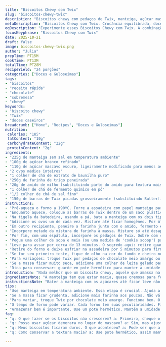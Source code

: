 ```yaml
---
title: "Biscoitos Chewy com Twix"
slug: "biscoitos-chewy-twix"
description: "Biscoitos chewy com pedaços de Twix, manteiga, açúcar mascavo escuro e farinha peneirada com amido de milho. Massa firme, textura macia e com crocância doce dos chocolates. Receita adaptada de um clássico com mudanças para equilíbrio maior entre doce e massa. Tempo total aproximado de 25 minutos para preparo e cozimento, rende cerca de 24 unidades."
metaDescription: "Biscoitos Chewy com Twix. Crocância equilibrada, doce na medida e textura macia. Perfeitos para quem ama biscoitos caseiros."
ogDescription: "Experimente esses Biscoitos Chewy com Twix. A combinação ideal de textura e sabor. Aprenda a fazer essa receita deliciosa."
focusKeyphrase: "Biscoitos Chewy com Twix"
date: 2025-10-21
draft: false
image: biscoitos-chewy-twix.png
author: "Julia"
prepTime: PT15M
cookTime: PT13M
totalTime: PT28M
recipeYield: "24 porções"
categories: ["Doces e Guloseimas"]
tags:
- "biscoitos"
- "receita rápida"
- "chocolate"
- "sobremesa"
- "chewy"
keywords:
- "biscoito chewy"
- "Twix"
- "doces caseiros"
breadcrumb: ["Home", "Recipes", "Doces e Guloseimas"]
nutrition: 
 calories: "185"
 fatContent: "10g"
 carbohydrateContent: "22g"
 proteinContent: "2g"
ingredients:
- "225g de manteiga sem sal em temperatura ambiente"
- "100g de açúcar branco refinado"
- "110g de açúcar mascavo escuro, ligeiramente modificado para menos açúcar"
- "2 ovos médios inteiros"
- "1 colher de chá de extrato de baunilha puro"
- "250g de farinha de trigo peneirada"
- "20g de amido de milho (substituindo parte do amido para textura mais leve)"
- "1 colher de chá de fermento químico em pó"
- "1/2 colher de chá de sal fino"
- "150g de barras de Twix picadas grosseiramente (substituindo Butterfinger)"
instructions:
- "Pré-aqueça o forno a 190ºC. Forre a assadeira com papel manteiga para evitar grudão — o doce gruda feito ferro quente em panela não untada."
- "Enquanto aquece, coloque as barras de Twix dentro de um saco plástico resistente com fecho hermético. Use um martelo de cozinha para quebrar em pedaços grosseiros, garantindo pedaços grandes o suficiente para encontrarem os dentes, sem virar pó."
- "Na tigela da batedeira, usando a pá, bata a manteiga com os dois tipos de açúcar até formar um creme claro e fofo — isso leva uns 3 a 5 minutos, sinal que estruturou a gordura e açúcares se incorporaram."
- "Adicione os ovos um de cada vez. Misture até ficar homogêneo. Por último, coloque a baunilha para dar aquele perfume que lembra cozinhar na casa da avó."
- "Em outro recipiente, peneire a farinha junto com o amido, fermento e o sal. Esta peneirada é importante. Dá leveza, evita que a massa fique dura depois."
- "Incorpore metade da mistura de farinha à massa. Misture só até desaparecer a farinha, depois adicione o restante. A massa vai virar rígida, não se assuste. Era isso mesmo."
- "Por fim, com uma espátula, incorpore os pedaços de Twix. Dobre com cuidado para que o doce esteja distribuído mas a massa não perca forma."
- "Pegue uma colher de sopa e meia (ou uma medida de 'cookie scoop') para formar bolinhas. Coloque na assadeira deixando espaço de pelo menos 5cm entre elas, senão grudam durante o cozimento."
- "Leve para assar por cerca de 13 minutos. O segredo aqui: retire quando as bordas estiverem firmes e levemente douradas, mas o centro ainda parece mole e brilhante — um aspecto importante para obter aquela textura chewy após resfriar."
- "Retire do forno e deixe esfriar na assadeira por 5 minutos para firmar antes de transferir para uma grade. Assim evita que quebrem ou grudem na superfície."
- "Se for seu primeiro teste, fique de olho na cor do fundo e cheiro no ar — aroma de manteiga quente com toque caramelo é o sinal."
- "Para variações: troque Twix por pedaços de chocolate meio amargo ou até castanhas picadas. Amido de milho pode ser substituído por farinha de arroz para um toque diferente, mas ajuste o tempo de forno para mais minutos."
- "Se a massa ficar muito seca, adicione uma colher de leite gelado para dar maleabilidade. Já se ficar grudenta demais, jogue um pouco mais de farinha."
- "Dica para conservar: guarde em pote hermético para manter a umidade por até 5 dias, ou congele porções para assar depois, raspando 1 ou 2 minutos no forno quente."
introduction: "Nada melhor que um biscoito chewy, aquele que amassa na boca, mas sem deixar gordura para todo lado. Meu toque em barra de Twix traz crocância equilibrada e doce na medida certa; nada melado demais, nada seco. Com açúcar mascavo escuro e uma pitada de amido, criei a combinação para mim que finalmente bateu: massa texturizada, doce no ponto, com bordas firmes e centro macio. O segredo? Não passar do ponto e entender cada passo, do creme de manteiga ao momento em que o biscoito parece mole no forno — isso indica que menos é mais no cozimento. O papel manteiga é seu melhor amigo aqui; evita que aquele caramelo grude para sempre na assadeira. Desde a primeira fornada, percebi que amassar barras de chocolate é tira-cheiro e vira crocante na boca, diferente de usar chocolate picado tradicional."
ingredientsNote: "A manteiga tem que estar macia, quase cremosa para formar aquele creme com açúcar que ajuda a absorver o ar e dar leveza. Misturar açúcares branco e mascavo confere mais sabor e caramelização, mas fica atento para não passar do ponto. Para deixar o biscoito chewy e não duro como pedra, coloco amido de milho junto da farinha — isso retira um pouco do glúten, ajuda na maciez sem desmanchar. Usei Twix, que mistura chocolate, biscoito e caramelo, uma combinação que dá sabor único. Se precisar trocar, barras com crocante ou nozes quebradas funcionam bem. Farinha sem peneirar vira soneca dura; não pule essa etapa. Ovo ajuda a dar liga e umidade, mas cuidado para não deixar a massa líquida demais, por isso bato com cuidado e adiciono aos poucos. Paciência no preparo garante a textura e o ponto certo."
instructionsNote: "Bater a manteiga com os açúcares até ficar leve não é frescura — é a base para biscoitos aerados e macios; pule esse passo e leva duro na testa. Ao adicionar ovos, mexa devagar para não desandar. Integrar farinha na massa seca é crucial para não ativar glúten demais — ele endurece a massa. Misture só o necessário para incorporar, depois o doce picado entra por último, com delicadeza. Assadeira já com papel manteiga evita mancha pegajosa, confie. O tempo de forno varia, fique de olho na cor nas bordas e como a massa central ainda está brilhante; pra mim, é o corte para parar. Mexendo o centro, percebe que não está firme nem coagulando; é exatamente assim que os biscoitos ficam chewy. Esfrie na assadeira antes de tirar — quente demais e quebram, resfriando ganham estrutura sem endurecer. Guardar hermético preserva maciez e sabor, mas descongele na temperatura ambiente para reativar aroma e textura."
tips:
- "Use manteiga em temperatura ambiente. Essa etapa é crucial. Ajuda a aerar a mistura. Não pule essa fase, senão fica duro e pesado. Misturar bem os açúcares ajuda."
- "Se a massa ficar grudenta, adicione mais farinha aos poucos. Não vá de uma vez. Misture levemente para não ativar glúten. A textura é tudo aqui; você quer chewy, não pedra."
- "Para variar, troque Twix por chocolate meio amargo. Funciona bem. O sabor é diferente, mas igualmente delicioso. Pode até colocar nozes picadas também."
- "O tempo de forno pode variar. Cada forno tem suas peculiaridades. Fique de olho na cor das bordas. Retire quando estiverem firmes e o centro ainda brilhar."
- "Armazenar bem é importante. Use um pote hermético. Mantém a umidade. Se congelar, descongele em temperatura ambiente. Isso reativa a textura macia antes de servir."
faq:
- "q: O que fazer se os biscoitos não crescerem? a: Primeiro, cheque o fermento. Ele pode estar velho. Se precisar, aumente a temperatura do forno um pouco."
- "q: Posso usar açúcar demerara no lugar do mascavo? a: Sim, mas ajusta a quantidade. O sabor muda. Ele é mais caro e mais forte. Combine com açúcar branco para manter a leveza."
- "q: Meus biscoitos ficaram duros. O que aconteceu? a: Pode ser que a massa tenha sido misturada demais. Outra causa é o tempo de forno. Carece de atenção; tirar cedo é a chave."
- "q: Como conservar a textura macia? a: Use pote hermético, assim mantém o úmido. Se o clima estiver seco, cubra com um pano. Evitar a umidade é essencial."

---
```

